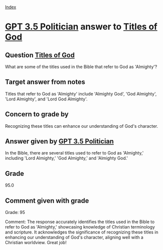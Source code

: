 
[Index](../../index.md)
# [GPT 3.5 Politician](../../answering_models/GPT_3.5_Politician.md) answer to [Titles of God](../../questions/Titles_of_God.md)

## Question [Titles of God](../../questions/Titles_of_God.md)
What are some of the titles used in the Bible that refer to God as 'Almighty'?

## Target answer from notes
Titles that refer to God as 'Almighty' include 'Almighty God', 'God Almighty', 'Lord Almighty', and 'Lord God Almighty'.

## Concern to grade by
Recognizing these titles can enhance our understanding of God's character.

## Answer given by [GPT 3.5 Politician](../../answering_models/GPT_3.5_Politician.md)
In the Bible, there are several titles used to refer to God as 'Almighty,' including 'Lord Almighty,' 'God Almighty,' and 'Almighty God.'

## Grade
95.0

## Comment given with grade
Grade: 95

Comment: The response accurately identifies the titles used in the Bible to refer to God as 'Almighty,' showcasing knowledge of Christian terminology and scripture. It acknowledges the significance of recognizing these titles in enhancing our understanding of God's character, aligning well with a Christian worldview. Great job!
